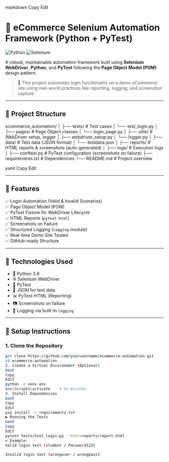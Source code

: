 
markdown
Copy
Edit
# 🛒 eCommerce Selenium Automation Framework (Python + PyTest)

![Python](https://img.shields.io/badge/Python-3.9-blue.svg)
![Selenium](https://img.shields.io/badge/Selenium-Automation-green.svg)


A robust, maintainable automation framework built using **Selenium WebDriver**, **Python**, and **PyTest** following the **Page Object Model (POM)** design pattern.

> 🎯 This project automates login functionality on a demo eCommerce site using real-world practices like reporting, logging, and screenshot capture.

---

## 📁 Project Structure

ecommerce_automation/
│
├── tests/ # Test cases
│ └── test_login.py
│
├── pages/ # Page Object classes
│ └── login_page.py
│
├── utils/ # WebDriver setup, logger
│ ├── webdriver_setup.py
│ └── logger.py
│
├── data/ # Test data (JSON format)
│ └── testdata.json
│
├── reports/ # HTML reports & screenshots (auto-generated)
│
├── logs/ # Execution logs
│
├── conftest.py # PyTest configuration (screenshots on failure)
├── requirements.txt # Dependencies
└── README.md # Project overview

yaml
Copy
Edit

---

## 🚀 Features

✅ Login Automation (Valid & Invalid Scenarios)  
✅ Page Object Model (POM)  
✅ PyTest Fixture for WebDriver Lifecycle  
✅ HTML Reports (`pytest-html`)  
✅ Screenshots on Failure  
✅ Structured Logging (`logging` module)  
✅ Real-time Demo Site Tested  
✅ GitHub-ready Structure

---

## 🧪 Technologies Used

- 🐍 Python 3.9
- 🌐 Selenium WebDriver
- 🧪 PyTest
- 🧾 JSON for test data
- 📊 PyTest-HTML (Reporting)
- 📷 Screenshots on failure
- 🧾 Logging via built-in `logging`

---

## 🔧 Setup Instructions

### 1. Clone the Repository

```bash
git clone https://github.com/yourusername/ecommerce-automation.git
cd ecommerce-automation
2. Create a Virtual Environment (Optional)
bash
Copy
Edit
python -m venv env
env\Scripts\activate    # On Windows
3. Install Dependencies
bash
Copy
Edit
pip install -r requirements.txt
▶️ Running the Tests
bash
Copy
Edit
pytest tests/test_login.py --html=reports/report.html
✔️ Example:
Valid login test (student / Password123)

Invalid login test (wronguser / wrongpass)
